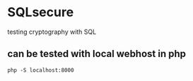 # SQLsecure
testing cryptography with SQL

## can be tested with local webhost in php
`php -S localhost:8000`
